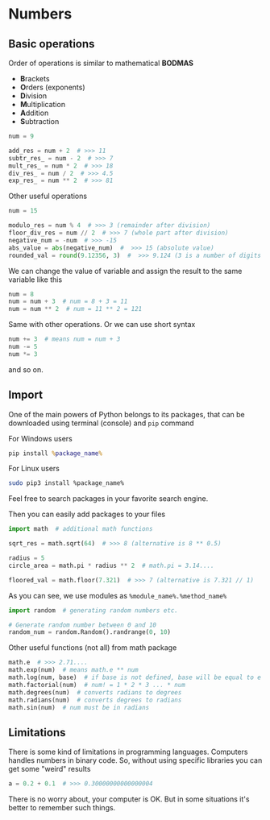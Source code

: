 # Numbers

## Basic operations

Order of operations is similar to mathematical **BODMAS**

- **B**rackets
- **O**rders (exponents)
- **D**ivision
- **M**ultiplication
- **A**ddition
- **S**ubtraction

```python
num = 9

add_res = num + 2  # >>> 11
subtr_res_ = num - 2  # >>> 7
mult_res_ = num * 2  # >>> 18
div_res_ = num / 2  # >>> 4.5
exp_res_ = num ** 2  # >>> 81
```

Other useful operations

```python
num = 15

modulo_res = num % 4  # >>> 3 (remainder after division)
floor_div_res = num // 2  # >>> 7 (whole part after division)
negative_num = -num  # >>> -15
abs_value = abs(negative_num)  #  >>> 15 (absolute value)
rounded_val = round(9.12356, 3)  #  >>> 9.124 (3 is a number of digits after point)
```

We can change the value of variable and assign the result to the same variable like this

```python
num = 8
num = num + 3  # num = 8 + 3 = 11
num = num ** 2  # num = 11 ** 2 = 121
```

Same with other operations. Or we can use short syntax

```python
num += 3  # means num = num + 3
num -= 5
num *= 3
```

and so on.

## Import

One of the main powers of Python belongs to its packages, that can be downloaded using terminal (console) and `pip` command

For Windows users

```cmd
pip install %package_name%
```

For Linux users

```bash
sudo pip3 install %package_name%
```

Feel free to search packages in your favorite search engine.

Then you can easily add packages to your files

```python
import math  # additional math functions

sqrt_res = math.sqrt(64)  # >>> 8 (alternative is 8 ** 0.5)

radius = 5
circle_area = math.pi * radius ** 2  # math.pi = 3.14....

floored_val = math.floor(7.321)  # >>> 7 (alternative is 7.321 // 1)
```

As you can see, we use modules as `%module_name%.%method_name%`

```python
import random  # generating random numbers etc.

# Generate random number between 0 and 10
random_num = random.Random().randrange(0, 10)
```

Other useful functions (not all) from math package

```python
math.e  # >>> 2.71....
math.exp(num)  # means math.e ** num
math.log(num, base)  # if base is not defined, base will be equal to e
math.factorial(num)  # num! = 1 * 2 * 3 ... * num
math.degrees(num)  # converts radians to degrees
math.radians(num)  # converts degrees to radians
math.sin(num)  # num must be in radians
```

## Limitations

There is some kind of limitations in programming languages. Computers handles numbers in binary code. So, without using specific libraries you can get some "weird" results

```python
a = 0.2 + 0.1  # >>> 0.30000000000000004
```

There is no worry about, your computer is OK. But in some situations it's better to remember such things.